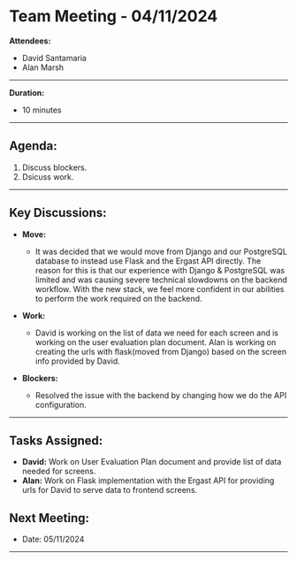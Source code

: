 # Team Meeting - 04/11/2024


**Attendees:**  
- David Santamaria
- Alan Marsh

---

**Duration:**
- 10 minutes

---

## Agenda:

1. Discuss blockers.
2. Dsicuss work.

---

## Key Discussions:

- **Move:**
  - It was decided that we would move from Django and our PostgreSQL database to instead use Flask and the Ergast API directly. The reason for this is that our experience with Django & PostgreSQL was limited and was causing severe technical slowdowns on the backend workflow. With the new stack, we feel more confident in our abilities to perform the work required on the backend.

- **Work:**
  - David is working on the list of data we need for each screen and is working on the user evaluation plan document. Alan is working on creating the urls with flask(moved from Django) based on the screen info provided by David.

- **Blockers:**
  - Resolved the issue with the backend by changing how we do the API configuration.

---

## Tasks Assigned:

- **David:** Work on User Evaluation Plan document and provide list of data needed for screens.
- **Alan:** Work on Flask implementation with the Ergast API for providing urls for David to serve data to frontend screens.

## Next Meeting:
- Date: 05/11/2024

---